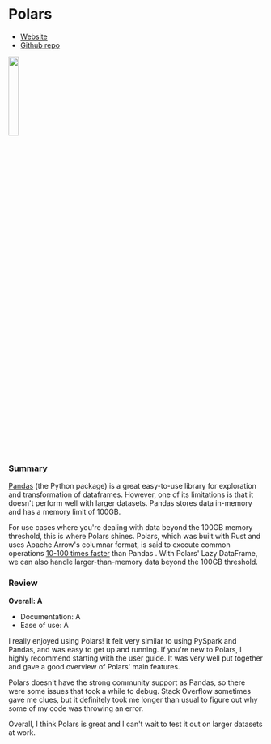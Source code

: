 # Polars

- [Website](https://pola.rs/)
- [Github repo](https://github.com/pola-rs/polars)


<img src="https://fiftytwo.s3.us-east-2.amazonaws.com/polars.png" width="20%">

### Summary 

[Pandas](https://pandas.pydata.org/) (the Python package) is a great easy-to-use library for exploration and transformation of dataframes. However, one of its limitations is that it doesn't perform well with larger datasets. Pandas stores data in-memory and has a memory limit of 100GB. 

For use cases where you're dealing with data beyond the 100GB memory threshold, this is where Polars shines. Polars, which was built with Rust and uses Apache Arrow's columnar format, is said to execute common operations [10-100 times faster](https://blog.jetbrains.com/dataspell/2023/08/polars-vs-pandas-what-s-the-difference/#:~:text=As%20you%20can%20see%2C%20Polars,out%2Dof%2Dmemory%20errors.) than Pandas . With Polars' Lazy DataFrame, we can also handle larger-than-memory data beyond the 100GB threshold. 

### Review 

**Overall: A**

- Documentation: A
- Ease of use: A

I really enjoyed using Polars! It felt very similar to using PySpark and Pandas, and was easy to get up and running. If you're new to Polars, I highly recommend starting with the user guide. It was very well put together and gave a good overview of Polars' main features. 

Polars doesn't have the strong community support as Pandas, so there were some issues that took a while to debug. Stack Overflow sometimes gave me clues, but it definitely took me longer than usual to figure out why some of my code was throwing an error. 

Overall, I think Polars is great and I can't wait to test it out on larger datasets at work.